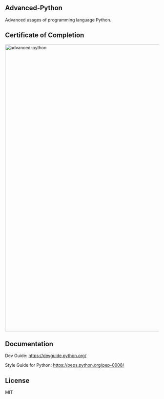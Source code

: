 ## Advanced-Python
Advanced usages of programming language Python.

## Certificate of Completion
<img width="940" alt="advanced-python" src="https://github.com/tjcchen/advanced-python/assets/6133656/b8eb1680-ff34-4766-b154-d2dc5a57f4fa">


## Documentation
Dev Guide: https://devguide.python.org/

Style Guide for Python: https://peps.python.org/pep-0008/

## License
MIT
